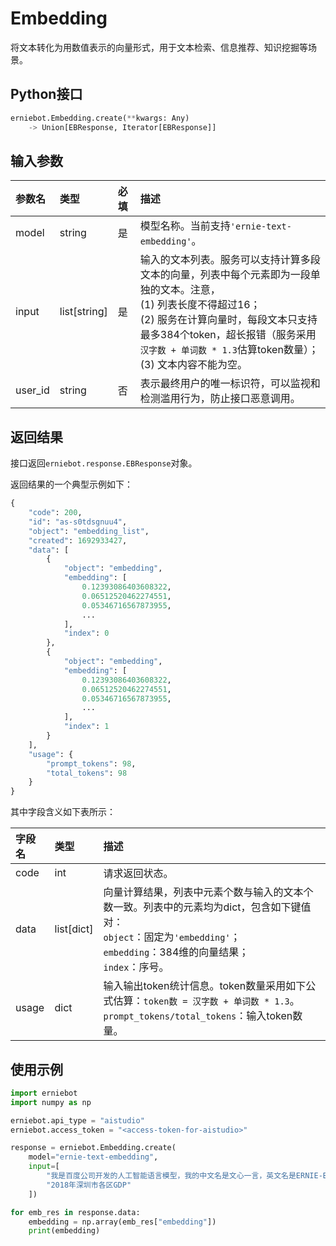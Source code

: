 # Embedding

将文本转化为用数值表示的向量形式，用于文本检索、信息推荐、知识挖掘等场景。

## Python接口

``` {.py .copy}
erniebot.Embedding.create(**kwargs: Any)
	-> Union[EBResponse, Iterator[EBResponse]]
```

## 输入参数

| 参数名 | 类型 | 必填 | 描述 |
| :---   | :--- | :------- | :---- |
| model  | string | 是 | 模型名称。当前支持`'ernie-text-embedding'`。 |
| input | list[string] | 是 | 输入的文本列表。服务可以支持计算多段文本的向量，列表中每个元素即为一段单独的文本。注意， <br>(1) 列表长度不得超过16； <br>(2) 服务在计算向量时，每段文本只支持最多384个token，超长报错（服务采用`汉字数 + 单词数 * 1.3`估算token数量）； <br>(3) 文本内容不能为空。 |
| user_id | string | 否 | 表示最终用户的唯一标识符，可以监视和检测滥用行为，防止接口恶意调用。 |


## 返回结果

接口返回`erniebot.response.EBResponse`对象。

返回结果的一个典型示例如下：

```python
{
    "code": 200,
    "id": "as-s0tdsgnuu4",
    "object": "embedding_list",
    "created": 1692933427,
    "data": [
        {
            "object": "embedding",
            "embedding": [
                0.12393086403608322,
                0.06512520462274551,
                0.05346716567873955,
                ...
            ],
            "index": 0
        },
        {
            "object": "embedding",
            "embedding": [
                0.12393086403608322,
                0.06512520462274551,
                0.05346716567873955,
                ...
            ],
            "index": 1
        }
    ],
    "usage": {
        "prompt_tokens": 98,
        "total_tokens": 98
    }
}
```

其中字段含义如下表所示：

| 字段名 | 类型 | 描述 |
| :--- | :---- | :---- |
| code | int | 请求返回状态。 |
| data | list[dict] | 向量计算结果，列表中元素个数与输入的文本个数一致。列表中的元素均为dict，包含如下键值对：<br>`object`：固定为`'embedding'`； <br>`embedding`：384维的向量结果； <br>`index`：序号。 |
| usage | dict | 输入输出token统计信息。token数量采用如下公式估算：`token数 = 汉字数 + 单词数 * 1.3`。<br>`prompt_tokens/total_tokens`：输入token数量。 |

## 使用示例

``` {.py .copy}
import erniebot
import numpy as np

erniebot.api_type = "aistudio"
erniebot.access_token = "<access-token-for-aistudio>"

response = erniebot.Embedding.create(
    model="ernie-text-embedding",
    input=[
        "我是百度公司开发的人工智能语言模型，我的中文名是文心一言，英文名是ERNIE-Bot，可以协助您完成范围广泛的任务并提供有关各种主题的信息，比如回答问题，提供定义和解释及建议。如果您有任何问题，请随时向我提问。",
        "2018年深圳市各区GDP"
    ])

for emb_res in response.data:
    embedding = np.array(emb_res["embedding"])
    print(embedding)
```
